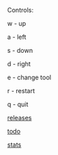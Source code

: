 Controls:

w - up

a - left

s - down

d - right

e - change tool

r - restart

q - quit

[releases](./RELEASES.md)

[todo](./TODO.md)

[stats](./STATS.md)